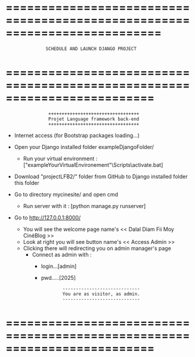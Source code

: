 ==========================================================================
=========================================================================
                   SCHEDULE AND LAUNCH DJANGO PROJECT
=========================================================================
=========================================================================
                    ++++++++++++++++++++++++++++++++++
                    Projet Language framework back-end
                    ++++++++++++++++++++++++++++++++++

* Internet access (for Bootstrap packages loading...)

* Open your Django installed folder exampleDjangoFolder/
  * Run your virtual environment : ["exampleYourVirtualEnvironement"\Scripts\activate.bat]

* Download "projectLFB2/" folder from GitHub to Django installed folder this folder 

* Go to directory mycinesite/ and open cmd 
  * Run server with it : [python manage.py runserver]

* Go to http://127.0.0.1:8000/
  * You will see the welcome page name's << Dalal Diam Fii Moy CinéBlog >>
  * Look at right you will see button name's << Access Admin >>
  * Clicking there will redirecting you on admin manager's page
    * Connect as admin with :
      * login...[admin] 
      * pwd.....[2025]

                    -----------------------------
                    You are as visitor, as admin.
                    -----------------------------
=========================================================================
=========================================================================
